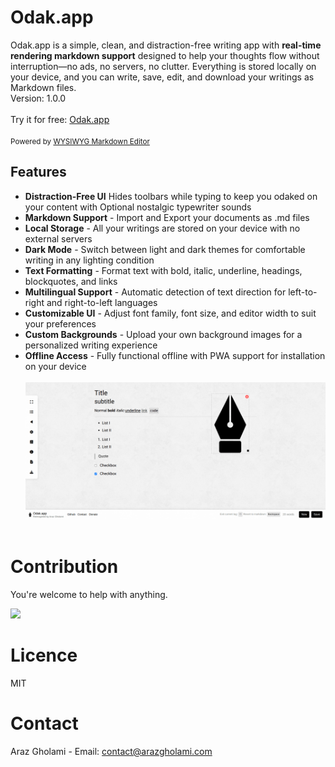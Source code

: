# Odak.app
Odak.app is a simple, clean, and distraction-free writing app with **real-time rendering markdown support** designed to help your thoughts flow without interruption—no ads, no servers, no clutter. Everything is stored locally on your device, and you can write, save, edit, and download your writings as Markdown files.
<br>Version: 1.0.0<br><br>
Try it for free: [Odak.app](https://odak.app)
<br><br>
<small>Powered by [WYSIWYG Markdown Editor](https://github.com/arazgholami/markdown-editor/)</small>

## Features
* **Distraction-Free UI** Hides toolbars while typing to keep you odaked on your content with Optional nostalgic typewriter sounds
* **Markdown Support** - Import and Export your documents as .md files
* **Local Storage** - All your writings are stored on your device with no external servers
* **Dark Mode** - Switch between light and dark themes for comfortable writing in any lighting condition
* **Text Formatting** - Format text with bold, italic, underline, headings, blockquotes, and links
* **Multilingual Support** - Automatic detection of text direction for left-to-right and right-to-left languages
* **Customizable UI** - Adjust font family, font size, and editor width to suit your preferences
* **Custom Backgrounds** - Upload your own background images for a personalized writing experience
* **Offline Access** - Fully functional offline with PWA support for installation on your device
<br><br>
![Odak](screenshot.png)
<br><br>
# Contribution
You're welcome to help with anything.

<a href="https://buymeacoffee.com/arazgholami"><img src="https://cdn.buymeacoffee.com/buttons/v2/default-yellow.png" width="200" /></a>

# Licence
MIT

# Contact
Araz Gholami - Email: contact@arazgholami.com